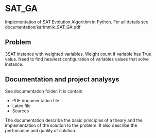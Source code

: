 # SAT_GA
Implementation of SAT Evolution Algorithm in Python. For all details see documentation/karimmik_SAT_GA.pdf

## Problem
3SAT instance with weighted variables. Weight count if variable has True value. Need to find heaviest configuration of variables values that solve instance.

## Documentation and project analysys
See documentation folder. It is contain:
- PDF documentation file
- Latex file
- Sources

The documentation describe the basic principles of a theory and the implementation of the solution to the problem. It also describe the perfomance and quality of solution.
